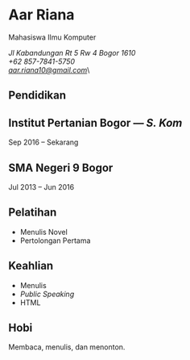 # Aar Riana
Mahasiswa Ilmu Komputer

*Jl Kabandungan Rt 5 Rw 4 Bogor 1610*\
*+62 857-7841-5750*\
*aar.riana10@gmail.com*\

## Pendidikan
## Institut Pertanian Bogor — *S. Kom*
Sep 2016 – Sekarang
## SMA Negeri 9 Bogor
Jul 2013 – Jun 2016
## Pelatihan
- Menulis Novel
- Pertolongan Pertama
## Keahlian
- Menulis
- *Public Speaking*
- HTML
## Hobi
Membaca, menulis, dan menonton.
